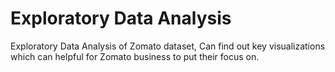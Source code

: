 # Exploratory Data Analysis

Exploratory Data Analysis of Zomato dataset, Can find out key visualizations which can helpful for Zomato business to put their focus on.
